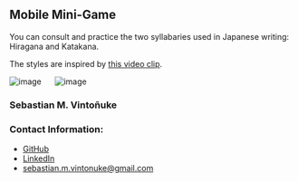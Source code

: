 ## Mobile Mini-Game

You can consult and practice the two syllabaries used in Japanese writing: Hiragana and Katakana.

The styles are inspired by [this video clip](https://www.youtube.com/watch?v=-GlK_8qAM8Q&ab_channel=Mitski).

![image](https://github.com/SebastianVintonuke/Gojuon/assets/71727934/07c705a6-1563-44dd-926d-248dc8cf8260)
&nbsp;&nbsp;&nbsp;&nbsp;
![image](https://github.com/SebastianVintonuke/Gojuon/assets/71727934/7c7976d5-9887-484f-b81b-706ca8847a65)



### Sebastian M. Vintoñuke
### Contact Information:

- [GitHub](https://github.com/SebastianVintonuke)
- [LinkedIn](https://www.linkedin.com/in/sebastian-vintoñuke-7ab06a161/)
- sebastian.m.vintonuke@gmail.com
